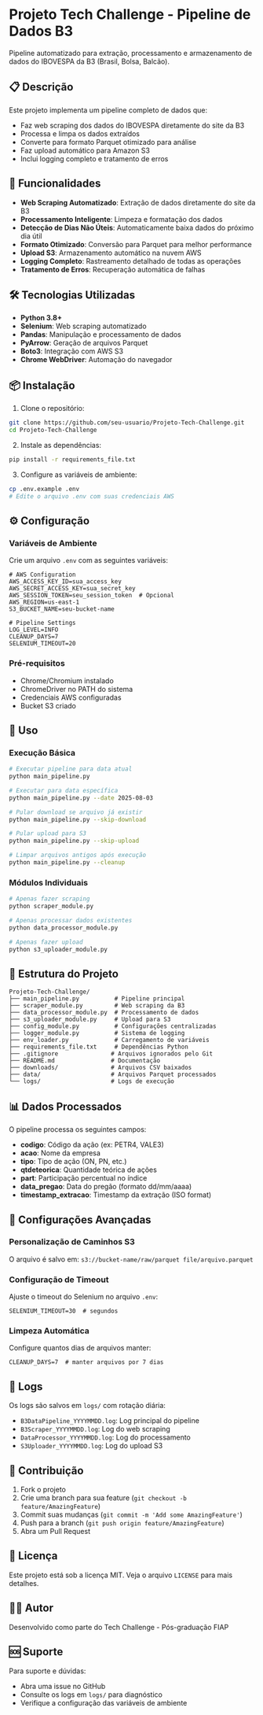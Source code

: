 # Projeto Tech Challenge - Pipeline de Dados B3

Pipeline automatizado para extração, processamento e armazenamento de dados do IBOVESPA da B3 (Brasil, Bolsa, Balcão).

## 📋 Descrição

Este projeto implementa um pipeline completo de dados que:
- Faz web scraping dos dados do IBOVESPA diretamente do site da B3
- Processa e limpa os dados extraídos
- Converte para formato Parquet otimizado para análise
- Faz upload automático para Amazon S3
- Inclui logging completo e tratamento de erros

## 🚀 Funcionalidades

- **Web Scraping Automatizado**: Extração de dados diretamente do site da B3
- **Processamento Inteligente**: Limpeza e formatação dos dados
- **Detecção de Dias Não Úteis**: Automaticamente baixa dados do próximo dia útil
- **Formato Otimizado**: Conversão para Parquet para melhor performance
- **Upload S3**: Armazenamento automático na nuvem AWS
- **Logging Completo**: Rastreamento detalhado de todas as operações
- **Tratamento de Erros**: Recuperação automática de falhas

## 🛠️ Tecnologias Utilizadas

- **Python 3.8+**
- **Selenium**: Web scraping automatizado
- **Pandas**: Manipulação e processamento de dados
- **PyArrow**: Geração de arquivos Parquet
- **Boto3**: Integração com AWS S3
- **Chrome WebDriver**: Automação do navegador

## 📦 Instalação

1. Clone o repositório:
```bash
git clone https://github.com/seu-usuario/Projeto-Tech-Challenge.git
cd Projeto-Tech-Challenge
```

2. Instale as dependências:
```bash
pip install -r requirements_file.txt
```

3. Configure as variáveis de ambiente:
```bash
cp .env.example .env
# Edite o arquivo .env com suas credenciais AWS
```

## ⚙️ Configuração

### Variáveis de Ambiente

Crie um arquivo `.env` com as seguintes variáveis:

```env
# AWS Configuration
AWS_ACCESS_KEY_ID=sua_access_key
AWS_SECRET_ACCESS_KEY=sua_secret_key
AWS_SESSION_TOKEN=seu_session_token  # Opcional
AWS_REGION=us-east-1
S3_BUCKET_NAME=seu-bucket-name

# Pipeline Settings
LOG_LEVEL=INFO
CLEANUP_DAYS=7
SELENIUM_TIMEOUT=20
```

### Pré-requisitos

- Chrome/Chromium instalado
- ChromeDriver no PATH do sistema
- Credenciais AWS configuradas
- Bucket S3 criado

## 🚀 Uso

### Execução Básica

```bash
# Executar pipeline para data atual
python main_pipeline.py

# Executar para data específica
python main_pipeline.py --date 2025-08-03

# Pular download se arquivo já existir
python main_pipeline.py --skip-download

# Pular upload para S3
python main_pipeline.py --skip-upload

# Limpar arquivos antigos após execução
python main_pipeline.py --cleanup
```

### Módulos Individuais

```bash
# Apenas fazer scraping
python scraper_module.py

# Apenas processar dados existentes
python data_processor_module.py

# Apenas fazer upload
python s3_uploader_module.py
```

## 📁 Estrutura do Projeto

```
Projeto-Tech-Challenge/
├── main_pipeline.py          # Pipeline principal
├── scraper_module.py         # Web scraping da B3
├── data_processor_module.py  # Processamento de dados
├── s3_uploader_module.py     # Upload para S3
├── config_module.py          # Configurações centralizadas
├── logger_module.py          # Sistema de logging
├── env_loader.py             # Carregamento de variáveis
├── requirements_file.txt     # Dependências Python
├── .gitignore               # Arquivos ignorados pelo Git
├── README.md                # Documentação
├── downloads/               # Arquivos CSV baixados
├── data/                    # Arquivos Parquet processados
└── logs/                    # Logs de execução
```

## 📊 Dados Processados

O pipeline processa os seguintes campos:

- **codigo**: Código da ação (ex: PETR4, VALE3)
- **acao**: Nome da empresa
- **tipo**: Tipo de ação (ON, PN, etc.)
- **qtdeteorica**: Quantidade teórica de ações
- **part**: Participação percentual no índice
- **data_pregao**: Data do pregão (formato dd/mm/aaaa)
- **timestamp_extracao**: Timestamp da extração (ISO format)

## 🔧 Configurações Avançadas

### Personalização de Caminhos S3

O arquivo é salvo em: `s3://bucket-name/raw/parquet file/arquivo.parquet`

### Configuração de Timeout

Ajuste o timeout do Selenium no arquivo `.env`:
```env
SELENIUM_TIMEOUT=30  # segundos
```

### Limpeza Automática

Configure quantos dias de arquivos manter:
```env
CLEANUP_DAYS=7  # manter arquivos por 7 dias
```

## 📝 Logs

Os logs são salvos em `logs/` com rotação diária:
- `B3DataPipeline_YYYYMMDD.log`: Log principal do pipeline
- `B3Scraper_YYYYMMDD.log`: Log do web scraping
- `DataProcessor_YYYYMMDD.log`: Log do processamento
- `S3Uploader_YYYYMMDD.log`: Log do upload S3

## 🤝 Contribuição

1. Fork o projeto
2. Crie uma branch para sua feature (`git checkout -b feature/AmazingFeature`)
3. Commit suas mudanças (`git commit -m 'Add some AmazingFeature'`)
4. Push para a branch (`git push origin feature/AmazingFeature`)
5. Abra um Pull Request

## 📄 Licença

Este projeto está sob a licença MIT. Veja o arquivo `LICENSE` para mais detalhes.

## 👨‍💻 Autor

Desenvolvido como parte do Tech Challenge - Pós-graduação FIAP

## 🆘 Suporte

Para suporte e dúvidas:
- Abra uma issue no GitHub
- Consulte os logs em `logs/` para diagnóstico
- Verifique a configuração das variáveis de ambiente
